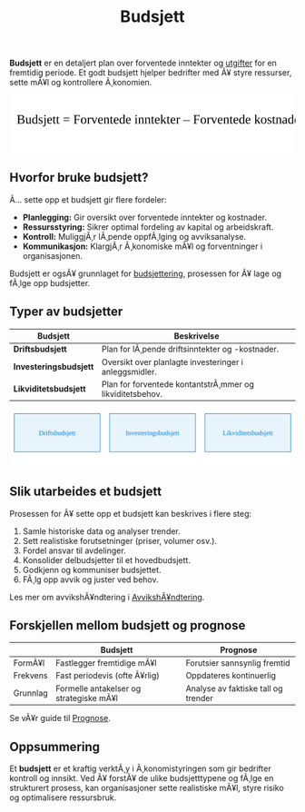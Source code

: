 ﻿---
title: "Budsjett"
meta_title: "Budsjett"
meta_description: '**Budsjett** er en detaljert plan over forventede inntekter og [utgifter](/blogs/regnskap/utgift "Utgift “ Komplett Guide til Utgifter i Norsk Regnskap") for ...'
slug: budsjett
type: blog
layout: pages/single
---

**Budsjett** er en detaljert plan over forventede inntekter og [utgifter](/blogs/regnskap/utgift "Utgift “ Komplett Guide til Utgifter i Norsk Regnskap") for en fremtidig periode. Et godt budsjett hjelper bedrifter med Ã¥ styre ressurser, sette mÃ¥l og kontrollere Ã¸konomien.

![Budsjettformel](budsjett-formel.svg)

## Hvorfor bruke budsjett?

Ã… sette opp et budsjett gir flere fordeler:

* **Planlegging:** Gir oversikt over forventede inntekter og kostnader.
* **Ressursstyring:** Sikrer optimal fordeling av kapital og arbeidskraft.
* **Kontroll:** MuliggjÃ¸r lÃ¸pende oppfÃ¸lging og avviksanalyse.
* **Kommunikasjon:** KlargjÃ¸r Ã¸konomiske mÃ¥l og forventninger i organisasjonen.

Budsjett er ogsÃ¥ grunnlaget for [budsjettering](/blogs/regnskap/hva-er-budsjettering "Hva er Budsjettering? Komplett Guide til Budsjettplanlegging for Bedrifter"), prosessen for Ã¥ lage og fÃ¸lge opp budsjetter.

## Typer av budsjetter

| Budsjett               | Beskrivelse                                                   |
|------------------------|---------------------------------------------------------------|
| **Driftsbudsjett**     | Plan for lÃ¸pende driftsinntekter og -kostnader.               |
| **Investeringsbudsjett** | Oversikt over planlagte investeringer i anleggsmidler.       |
| **Likviditetsbudsjett** | Plan for forventede kontantstrÃ¸mmer og likviditetsbehov.      |

![Oversikt over budsjetttyper](budsjett-typer-oversikt.svg)

## Slik utarbeides et budsjett

Prosessen for Ã¥ sette opp et budsjett kan beskrives i flere steg:

1. Samle historiske data og analyser trender.
2. Sett realistiske forutsetninger (priser, volumer osv.).
3. Fordel ansvar til avdelinger.
4. Konsolider delbudsjetter til et hovedbudsjett.
5. Godkjenn og kommuniser budsjettet.
6. FÃ¸lg opp avvik og juster ved behov.

Les mer om avvikshÃ¥ndtering i [AvvikshÃ¥ndtering](/blogs/regnskap/hva-er-avvikshÃ¥ndtering "Hva er AvvikshÃ¥ndtering i Regnskap? Prosess, Metoder og Beste Praksis").

## Forskjellen mellom budsjett og prognose

|                      | **Budsjett**                                                  | **Prognose**                                                    |
|----------------------|---------------------------------------------------------------|-----------------------------------------------------------------|
| FormÃ¥l               | Fastlegger fremtidige mÃ¥l                                      | Forutsier sannsynlig fremtid                                     |
| Frekvens             | Fast periodevis (ofte Ã¥rlig)                                   | Oppdateres kontinuerlig                                         |
| Grunnlag             | Formelle antakelser og strategiske mÃ¥l                         | Analyse av faktiske tall og trender                              |

Se vÃ¥r guide til [Prognose](/blogs/regnskap/hva-er-prognose "Hva er Prognose? Komplett Guide til Prognoseplanlegging").

## Oppsummering

Et **budsjett** er et kraftig verktÃ¸y i Ã¸konomistyringen som gir bedrifter kontroll og innsikt. Ved Ã¥ forstÃ¥ de ulike budsjetttypene og fÃ¸lge en strukturert prosess, kan organisasjoner sette realistiske mÃ¥l, styre risiko og optimalisere ressursbruk.







